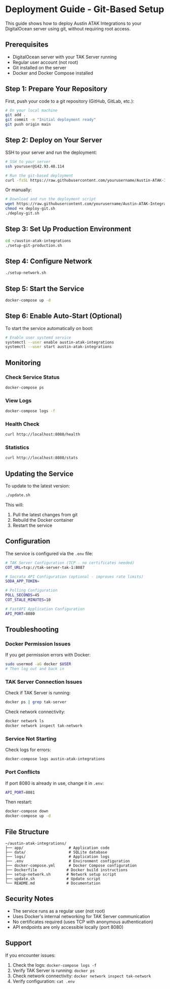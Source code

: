 # Deployment Guide - Git-Based Setup

This guide shows how to deploy Austin ATAK Integrations to your DigitalOcean server using git, without requiring root access.

## Prerequisites

- DigitalOcean server with your TAK Server running
- Regular user account (not root)
- Git installed on the server
- Docker and Docker Compose installed

## Step 1: Prepare Your Repository

First, push your code to a git repository (GitHub, GitLab, etc.):

```bash
# On your local machine
git add .
git commit -m "Initial deployment ready"
git push origin main
```

## Step 2: Deploy on Your Server

SSH to your server and run the deployment:

```bash
# SSH to your server
ssh youruser@142.93.48.114

# Run the git-based deployment
curl -fsSL https://raw.githubusercontent.com/yourusername/Austin-ATAK-Integrations/main/deploy-git.sh | bash
```

Or manually:

```bash
# Download and run the deployment script
wget https://raw.githubusercontent.com/yourusername/Austin-ATAK-Integrations/main/deploy-git.sh
chmod +x deploy-git.sh
./deploy-git.sh
```

## Step 3: Set Up Production Environment

```bash
cd ~/austin-atak-integrations
./setup-git-production.sh
```

## Step 4: Configure Network

```bash
./setup-network.sh
```

## Step 5: Start the Service

```bash
docker-compose up -d
```

## Step 6: Enable Auto-Start (Optional)

To start the service automatically on boot:

```bash
# Enable user systemd service
systemctl --user enable austin-atak-integrations
systemctl --user start austin-atak-integrations
```

## Monitoring

### Check Service Status

```bash
docker-compose ps
```

### View Logs

```bash
docker-compose logs -f
```

### Health Check

```bash
curl http://localhost:8080/health
```

### Statistics

```bash
curl http://localhost:8080/stats
```

## Updating the Service

To update to the latest version:

```bash
./update.sh
```

This will:

1. Pull the latest changes from git
2. Rebuild the Docker container
3. Restart the service

## Configuration

The service is configured via the `.env` file:

```bash
# TAK Server Configuration (TCP - no certificates needed)
COT_URL=tcp://tak-server-tak-1:8087

# Socrata API Configuration (optional - improves rate limits)
SODA_APP_TOKEN=

# Polling Configuration
POLL_SECONDS=45
COT_STALE_MINUTES=10

# FastAPI Application Configuration
API_PORT=8080
```

## Troubleshooting

### Docker Permission Issues

If you get permission errors with Docker:

```bash
sudo usermod -aG docker $USER
# Then log out and back in
```

### TAK Server Connection Issues

Check if TAK Server is running:

```bash
docker ps | grep tak-server
```

Check network connectivity:

```bash
docker network ls
docker network inspect tak-network
```

### Service Not Starting

Check logs for errors:

```bash
docker-compose logs austin-atak-integrations
```

### Port Conflicts

If port 8080 is already in use, change it in `.env`:

```bash
API_PORT=8081
```

Then restart:

```bash
docker-compose down
docker-compose up -d
```

## File Structure

```
~/austin-atak-integrations/
├── app/                    # Application code
├── data/                   # SQLite database
├── logs/                   # Application logs
├── .env                    # Environment configuration
├── docker-compose.yml      # Docker Compose configuration
├── Dockerfile             # Docker build instructions
├── setup-network.sh       # Network setup script
├── update.sh              # Update script
└── README.md              # Documentation
```

## Security Notes

- The service runs as a regular user (not root)
- Uses Docker's internal networking for TAK Server communication
- No certificates required (uses TCP with anonymous authentication)
- API endpoints are only accessible locally (port 8080)

## Support

If you encounter issues:

1. Check the logs: `docker-compose logs -f`
2. Verify TAK Server is running: `docker ps`
3. Check network connectivity: `docker network inspect tak-network`
4. Verify configuration: `cat .env`
